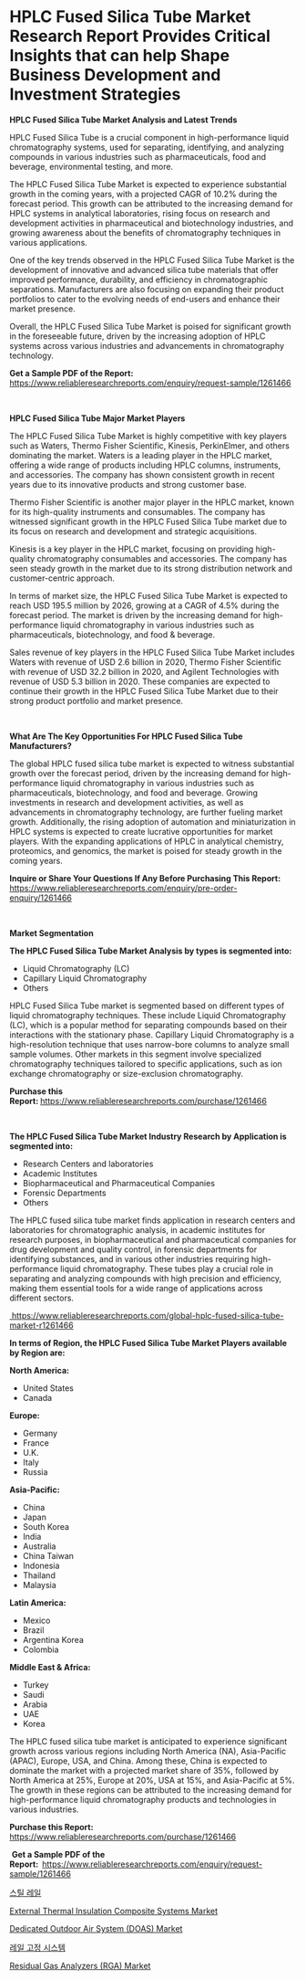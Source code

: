 <p><h1>HPLC Fused Silica Tube Market Research Report Provides Critical Insights that can help Shape Business Development and Investment Strategies</h1></p><p><strong>HPLC Fused Silica Tube Market Analysis and Latest Trends</strong></p>
<p><p>HPLC Fused Silica Tube is a crucial component in high-performance liquid chromatography systems, used for separating, identifying, and analyzing compounds in various industries such as pharmaceuticals, food and beverage, environmental testing, and more.</p><p>The HPLC Fused Silica Tube Market is expected to experience substantial growth in the coming years, with a projected CAGR of 10.2% during the forecast period. This growth can be attributed to the increasing demand for HPLC systems in analytical laboratories, rising focus on research and development activities in pharmaceutical and biotechnology industries, and growing awareness about the benefits of chromatography techniques in various applications.</p><p>One of the key trends observed in the HPLC Fused Silica Tube Market is the development of innovative and advanced silica tube materials that offer improved performance, durability, and efficiency in chromatographic separations. Manufacturers are also focusing on expanding their product portfolios to cater to the evolving needs of end-users and enhance their market presence.</p><p>Overall, the HPLC Fused Silica Tube Market is poised for significant growth in the foreseeable future, driven by the increasing adoption of HPLC systems across various industries and advancements in chromatography technology.</p></p>
<p><strong>Get a Sample PDF of the Report:&nbsp;</strong> <a href="https://www.reliableresearchreports.com/enquiry/request-sample/1261466">https://www.reliableresearchreports.com/enquiry/request-sample/1261466</a></p>
<p>&nbsp;</p>
<p><strong>HPLC Fused Silica Tube Major Market Players</strong></p>
<p><p>The HPLC Fused Silica Tube Market is highly competitive with key players such as Waters, Thermo Fisher Scientific, Kinesis, PerkinElmer, and others dominating the market. Waters is a leading player in the HPLC market, offering a wide range of products including HPLC columns, instruments, and accessories. The company has shown consistent growth in recent years due to its innovative products and strong customer base.</p><p>Thermo Fisher Scientific is another major player in the HPLC market, known for its high-quality instruments and consumables. The company has witnessed significant growth in the HPLC Fused Silica Tube market due to its focus on research and development and strategic acquisitions.</p><p>Kinesis is a key player in the HPLC market, focusing on providing high-quality chromatography consumables and accessories. The company has seen steady growth in the market due to its strong distribution network and customer-centric approach.</p><p>In terms of market size, the HPLC Fused Silica Tube Market is expected to reach USD 195.5 million by 2026, growing at a CAGR of 4.5% during the forecast period. The market is driven by the increasing demand for high-performance liquid chromatography in various industries such as pharmaceuticals, biotechnology, and food & beverage.</p><p>Sales revenue of key players in the HPLC Fused Silica Tube Market includes Waters with revenue of USD 2.6 billion in 2020, Thermo Fisher Scientific with revenue of USD 32.2 billion in 2020, and Agilent Technologies with revenue of USD 5.3 billion in 2020. These companies are expected to continue their growth in the HPLC Fused Silica Tube Market due to their strong product portfolio and market presence.</p></p>
<p>&nbsp;</p>
<p><strong>What Are The Key Opportunities For HPLC Fused Silica Tube Manufacturers?</strong></p>
<p><p>The global HPLC fused silica tube market is expected to witness substantial growth over the forecast period, driven by the increasing demand for high-performance liquid chromatography in various industries such as pharmaceuticals, biotechnology, and food and beverage. Growing investments in research and development activities, as well as advancements in chromatography technology, are further fueling market growth. Additionally, the rising adoption of automation and miniaturization in HPLC systems is expected to create lucrative opportunities for market players. With the expanding applications of HPLC in analytical chemistry, proteomics, and genomics, the market is poised for steady growth in the coming years.</p></p>
<p><strong>Inquire or Share Your Questions If Any Before Purchasing This Report:</strong> <a href="https://www.reliableresearchreports.com/enquiry/pre-order-enquiry/1261466">https://www.reliableresearchreports.com/enquiry/pre-order-enquiry/1261466</a></p>
<p>&nbsp;</p>
<p><strong>Market Segmentation</strong></p>
<p><strong>The HPLC Fused Silica Tube Market Analysis by types is segmented into:</strong></p>
<p><ul><li>Liquid Chromatography (LC)</li><li>Capillary Liquid Chromatography</li><li>Others</li></ul></p>
<p><p>HPLC Fused Silica Tube market is segmented based on different types of liquid chromatography techniques. These include Liquid Chromatography (LC), which is a popular method for separating compounds based on their interactions with the stationary phase. Capillary Liquid Chromatography is a high-resolution technique that uses narrow-bore columns to analyze small sample volumes. Other markets in this segment involve specialized chromatography techniques tailored to specific applications, such as ion exchange chromatography or size-exclusion chromatography.</p></p>
<p><strong>Purchase this Report:&nbsp;</strong><a href="https://www.reliableresearchreports.com/purchase/1261466">https://www.reliableresearchreports.com/purchase/1261466</a></p>
<p>&nbsp;</p>
<p><strong>The HPLC Fused Silica Tube Market Industry Research by Application is segmented into:</strong></p>
<p><ul><li>Research Centers and laboratories</li><li>Academic Institutes</li><li>Biopharmaceutical and Pharmaceutical Companies</li><li>Forensic Departments</li><li>Others</li></ul></p>
<p><p>The HPLC fused silica tube market finds application in research centers and laboratories for chromatographic analysis, in academic institutes for research purposes, in biopharmaceutical and pharmaceutical companies for drug development and quality control, in forensic departments for identifying substances, and in various other industries requiring high-performance liquid chromatography. These tubes play a crucial role in separating and analyzing compounds with high precision and efficiency, making them essential tools for a wide range of applications across different sectors.</p></p>
<p><a href="https://www.reliableresearchreports.com/global-hplc-fused-silica-tube-market-r1261466">&nbsp;https://www.reliableresearchreports.com/global-hplc-fused-silica-tube-market-r1261466</a></p>
<p><strong>In terms of Region, the HPLC Fused Silica Tube Market Players available by Region are:</strong></p>
<p>
    <p> <strong> North America: </strong>
        <ul>
            <li>United States</li>
            <li>Canada</li>
        </ul>
        </p> 
    <p> <strong> Europe: </strong>
        <ul>
            <li>Germany</li>
            <li>France</li>
            <li>U.K.</li>
            <li>Italy</li>
            <li>Russia</li>
        </ul>
        </p> 
    <p> <strong> Asia-Pacific: </strong>
        <ul>
            <li>China</li>
            <li>Japan</li>
            <li>South Korea</li>
            <li>India</li>
            <li>Australia</li>
            <li>China Taiwan</li>
            <li>Indonesia</li>
            <li>Thailand</li>
            <li>Malaysia</li>
        </ul>
        </p> 
    <p> <strong> Latin America: </strong>
        <ul>
            <li>Mexico</li>
            <li>Brazil</li>
            <li>Argentina Korea</li>
            <li>Colombia</li>
        </ul>
        </p> 
    <p> <strong> Middle East & Africa: </strong>
        <ul>
            <li>Turkey</li>
            <li>Saudi</li>
            <li>Arabia</li>
            <li>UAE</li>
            <li>Korea</li>
        </ul>
    </p>
    </p>
<p><p>The HPLC fused silica tube market is anticipated to experience significant growth across various regions including North America (NA), Asia-Pacific (APAC), Europe, USA, and China. Among these, China is expected to dominate the market with a projected market share of 35%, followed by North America at 25%, Europe at 20%, USA at 15%, and Asia-Pacific at 5%. The growth in these regions can be attributed to the increasing demand for high-performance liquid chromatography products and technologies in various industries.</p></p>
<p><strong>Purchase this Report: </strong><a href="https://www.reliableresearchreports.com/purchase/1261466">https://www.reliableresearchreports.com/purchase/1261466</a></p>
<p>&nbsp;<strong>Get a Sample PDF of the Report:&nbsp;&nbsp;</strong><a href="https://www.reliableresearchreports.com/enquiry/request-sample/1261466">https://www.reliableresearchreports.com/enquiry/request-sample/1261466</a></p>
<p><strong></strong></p>
<p><p><a href="https://github.com/Elenrrera7685/Market-Research-Report-List-1/blob/main/259252937350.md">스틸 레일</a></p><p><a href="https://issuu.com/reportprime-2/docs/external-thermal-insulation-composite-systems-mark">External Thermal Insulation Composite Systems Market</a></p><p><a href="https://github.com/bmorecock/Market-Research-Report-List-3/blob/main/dedicated-outdoor-air-system-doas-market.md">Dedicated Outdoor Air System (DOAS) Market</a></p><p><a href="https://github.com/vsn7qpua81q/Market-Research-Report-List-1/blob/main/990614137349.md">레일 고정 시스템</a></p><p><a href="https://github.com/jsmusil/Market-Research-Report-List-3/blob/main/residual-gas-analyzers-rga-market.md">Residual Gas Analyzers (RGA) Market</a></p></p>